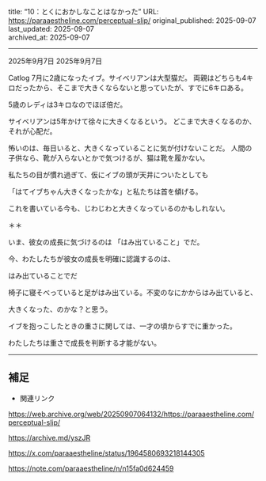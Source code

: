 title: “10：とくにおかしなことはなかった”
URL: https://paraaestheline.com/perceptual-slip/
original_published: 2025-09-07
last_updated: 2025-09-07   
archived_at: 2025-09-07          

---
2025年9月7日
2025年9月7日
 
Catlog
7月に2歳になったイブ。サイベリアンは大型猫だ。
両親はどちらも4キロだったから、そこまで大きくならないと思っていたが、すでに6キロある。

5歳のレディは3キロなのでほぼ倍だ。

サイベリアンは5年かけて徐々に大きくなるという。
どこまで大きくなるのか、それが心配だ。

怖いのは、毎日いると、大きくなっていることに気が付けないことだ。
人間の子供なら、靴が入らないとかで気つけるが、猫は靴を履かない。

私たちの目が慣れ過ぎて、仮にイブの頭が天井についたとしても

「はてイブちゃん大きくなったかな」と私たちは首を傾げる。


これを書いている今も、じわじわと大きくなっているのかもしれない。

＊＊

いま、彼女の成長に気づけるのは
「はみ出ていること」でだ。

今、わたしたちが彼女の成長を明確に認識するのは、

はみ出ていることでだ

椅子に寝そべっていると足がはみ出ている。不変のなにかからはみ出ていると、

大きくなった、のかな？と思う。

イブを抱っこしたときの重さに関しては、一才の頃からすでに重かった。

わたしたちは重さで成長を判断する才能がない。

---

## 補足
- 関連リンク

https://web.archive.org/web/20250907064132/https://paraaestheline.com/perceptual-slip/

https://archive.md/yszJR

https://x.com/paraaestheline/status/1964580693218144305

https://note.com/paraaestheline/n/n15fa0d624459
